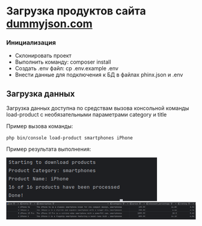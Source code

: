 

# Загрузка продуктов сайта <a href="https://dummyjson.com/docs/products">dummyjson.com</a>

### Инициализация

- Склонировать проект
- Выполнить команду: composer install
- Создать .env файл: cp .env.example .env
- Внести данные для подключения к БД в файлах phinx.json и .env

## Загрузка данных

Загрузка данных доступна по средствам вызова консольной команды load-product с необязательными параметрами
category и title

Пример вызова команды: 
```
php bin/console load-product smartphones iPhone
```
Пример результата выполнения:

![img.png](img.png)
![img_1.png](img_1.png)